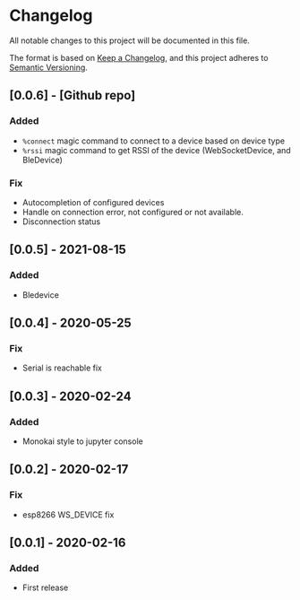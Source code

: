 # Changelog
All notable changes to this project will be documented in this file.

The format is based on [Keep a Changelog](https://keepachangelog.com/en/1.0.0/),
and this project adheres to [Semantic Versioning](https://semver.org/spec/v2.0.0.html).

## [0.0.6] - [Github repo]
### Added
- `%connect` magic command to connect to a device based on device type
- `%rssi` magic command to get RSSI of the device (WebSocketDevice, and BleDevice)
### Fix
- Autocompletion of configured devices
- Handle on connection error, not configured or not available.
- Disconnection status
## [0.0.5] - 2021-08-15
### Added
- Bledevice
## [0.0.4] - 2020-05-25
### Fix
- Serial is reachable fix
## [0.0.3] - 2020-02-24
### Added
- Monokai style to jupyter console
## [0.0.2] - 2020-02-17
### Fix
- esp8266 WS_DEVICE fix
## [0.0.1] - 2020-02-16
### Added
- First release
